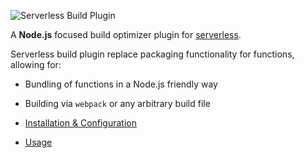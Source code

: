 ![Serverless Build Plugin](https://i.imgur.com/6ARU4Xm.png)

A **Node.js** focused build optimizer plugin for [serverless](https://github.com/serverless/serverless).

Serverless build plugin replace packaging functionality for functions, allowing for:
- Bundling of functions in a Node.js friendly way
- Building via `webpack` or any arbitrary build file


- [Installation & Configuration](./docs/Install%20&%20Config.md)
- [Usage](./docs/Usage.md)
